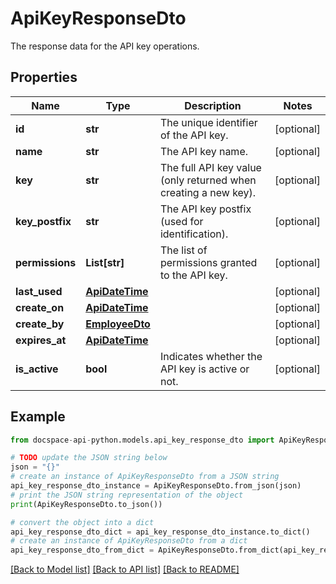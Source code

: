 # ApiKeyResponseDto
The response data for the API key operations.

## Properties

Name | Type | Description | Notes
------------ | ------------- | ------------- | -------------
**id** | **str** | The unique identifier of the API key. | [optional] 
**name** | **str** | The API key name. | [optional] 
**key** | **str** | The full API key value (only returned when creating a new key). | [optional] 
**key_postfix** | **str** | The API key postfix (used for identification). | [optional] 
**permissions** | **List[str]** | The list of permissions granted to the API key. | [optional] 
**last_used** | [**ApiDateTime**](ApiDateTime.md) |  | [optional] 
**create_on** | [**ApiDateTime**](ApiDateTime.md) |  | [optional] 
**create_by** | [**EmployeeDto**](EmployeeDto.md) |  | [optional] 
**expires_at** | [**ApiDateTime**](ApiDateTime.md) |  | [optional] 
**is_active** | **bool** | Indicates whether the API key is active or not. | [optional] 

## Example

```python
from docspace-api-python.models.api_key_response_dto import ApiKeyResponseDto

# TODO update the JSON string below
json = "{}"
# create an instance of ApiKeyResponseDto from a JSON string
api_key_response_dto_instance = ApiKeyResponseDto.from_json(json)
# print the JSON string representation of the object
print(ApiKeyResponseDto.to_json())

# convert the object into a dict
api_key_response_dto_dict = api_key_response_dto_instance.to_dict()
# create an instance of ApiKeyResponseDto from a dict
api_key_response_dto_from_dict = ApiKeyResponseDto.from_dict(api_key_response_dto_dict)
```
[[Back to Model list]](../README.md#documentation-for-models) [[Back to API list]](../README.md#documentation-for-api-endpoints) [[Back to README]](../README.md)



